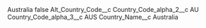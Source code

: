 <?xml version="1.0" encoding="UTF-8"?>
<CustomMetadata xmlns="http://soap.sforce.com/2006/04/metadata" xmlns:xsi="http://www.w3.org/2001/XMLSchema-instance" xmlns:xsd="http://www.w3.org/2001/XMLSchema">
    <label>Australia</label>
    <protected>false</protected>
    <values>
        <field>Alt_Country_Code__c</field>
        <value xsi:nil="true"/>
    </values>
    <values>
        <field>Country_Code_alpha_2__c</field>
        <value xsi:type="xsd:string">AU</value>
    </values>
    <values>
        <field>Country_Code_alpha_3__c</field>
        <value xsi:type="xsd:string">AUS</value>
    </values>
    <values>
        <field>Country_Name__c</field>
        <value xsi:type="xsd:string">Australia</value>
    </values>
</CustomMetadata>
